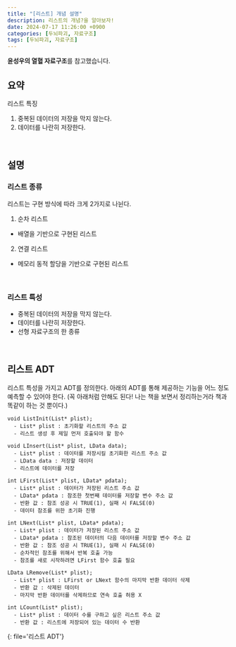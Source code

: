 ```yaml
---
title: "[리스트] 개념 설명"
description: 리스트의 개념?을 알아보자!
date: 2024-07-17 11:26:00 +0900
categories: [두뇌파괴, 자료구조]
tags: [두뇌파괴, 자료구조]
---
```


**윤성우의 열혈 자료구조**를 참고했습니다.

## 요약
리스트 특징
  1. 중복된 데이터의 저장을 막지 않는다.
  2. 데이터를 나란히 저장한다.
<br>


## 설명

### 리스트 종류
리스트는 구현 방식에 따라 크게 2가지로 나뉜다.
1. 순차 리스트
  - 배열을 기반으로 구현된 리스트
2. 연결 리스트
  - 메모리 동적 할당을 기반으로 구현된 리스트
<br>

### 리스트 특성
- 중복된 데이터의 저장을 막지 않는다.
- 데이터를 나란히 저장한다.
- 선형 자료구조의 한 종류
<br>


## 리스트 ADT
리스트 특성을 가지고 ADT를 정의한다. 아래의 ADT를 통해 제공하는 기능을 어느 정도 예측할 수 있어야 한다. (꼭 아래처럼 안해도 된다! 나는 책을 보면서 정리하는거라 책과 똑같이 하는 것 뿐이다.)
```
void ListInit(List* plist);
  - List* plist : 초기화할 리스트의 주소 값
  - 리스트 생성 후 제일 먼저 호출되야 할 함수

void LInsert(List* plist, LData data);
  - List* plist : 데이터를 저장시킬 초기화한 리스트 주소 값
  - LData data : 저장할 데이터
  - 리스트에 데이터를 저장

int LFirst(List* plist, LData* pdata);
  - List* plist : 데이터가 저장된 리스트 주소 값
  - LData* pdata : 참조한 첫번째 데이터를 저장할 변수 주소 값
  - 반환 값 : 참조 성공 시 TRUE(1), 실패 시 FALSE(0)
  - 데이터 참조를 위한 초기화 진행

int LNext(List* plist, LData* pdata);
  - List* plist : 데이터가 저장된 리스트 주소 값
  - LData* pdata : 참조된 데이터의 다음 데이터를 저장할 변수 주소 값
  - 반환 값 : 참조 성공 시 TRUE(1), 실패 시 FALSE(0)
  - 순차적인 참조를 위해서 반복 호출 가능
  - 참조를 새로 시작하려면 LFirst 함수 호출 필요

LData LRemove(List* plist);
  - List* plist : LFirst or LNext 함수의 마지막 반환 데이터 삭제
  - 반환 값 : 삭제된 데이터
  - 마지막 반환 데이터를 삭제하므로 연속 호출 허용 X

int LCount(List* plist);
  - List* plist : 데이터 수를 구하고 싶은 리스트 주소 값
  - 반환 값 : 리스트에 저장되어 있는 데이터 수 반환
```
{: file='리스트 ADT'}